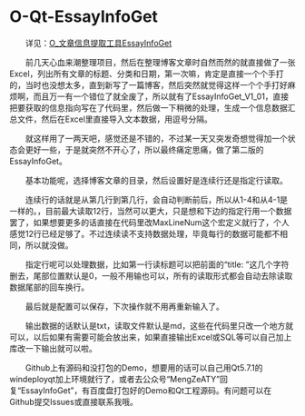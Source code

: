 # O-Qt-EssayInfoGet

　　详见：[O_文章信息提取工具EssayInfoGet](https://mengze.top/O_文章信息提取工具EssayInfoGet)

　　前几天心血来潮整理项目，然后在整理博客文章时自然而然的就直接做了一张Excel，列出所有文章的标题、分类和日期，第一次嘛，肯定是直接一个个手打的，当时也没想太多，直到新写了一篇博客，然后突然就觉得这样一个个手打好麻烦啊，而且万一有一个错位了就全废了，所以就有了EssayInfoGet_V1_01，直接把要获取的信息指向写在了代码里，然后做一下稍微的处理，生成一个信息数据汇总文件，然后在Excel里直接导入文本数据，用逗号分隔。

　　就这样用了一两天吧，感觉还是不错的，不过某一天又突发奇想觉得加一个状态会更好一些，于是就突然不开心了，所以最终痛定思痛，做了第二版的EssayInfoGet。

　　基本功能呢，选择博客文章的目录，然后设置好是连续行还是指定行读取。

　　连续行的话就是从第几行到第几行，会自动判断前后，所以从1-4和从4-1是一样的。，目前最大读取12行，当然可以更大，只是想和下边的指定行用一个数据罢了，如果想要更多的话直接在代码里改MaxLineNum这个宏定义就行了，个人感觉12行已经足够了。不过连续读不支持数据处理，毕竟每行的数据可能都不相同，所以就没做。

　　指定行呢可以处理数据，比如第一行读标题可以把前面的“title: ”这几个字符删去，尾部位置默认是0，一般不用输也可以，所有的读取形式都会自动去除读取数据尾部的回车换行。

　　最后就是配置可以保存，下次操作就不用再重新输入了。

　　输出数据的话默认是txt，读取文件默认是md，这些在代码里只改一个地方就可以，以后如果有需要可能会放出来，如果直接输出Excel或SQL等可以自己加上库改一下输出就可以啦。

　　Github上有源码和没打包的Demo，想要用的话可以自己用Qt5.7.1的windeployqt加上环境就行了，或者去公众号“MengZeATY”回复“EssayInfoGet”，有百度盘打包好的Demo和Qt工程源码。有问题可以在Github提交Issues或直接联系我哦。

